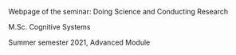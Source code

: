 Webpage of the seminar: Doing Science and Conducting Research

M.Sc. Cognitive Systems

Summer semester 2021, Advanced Module
